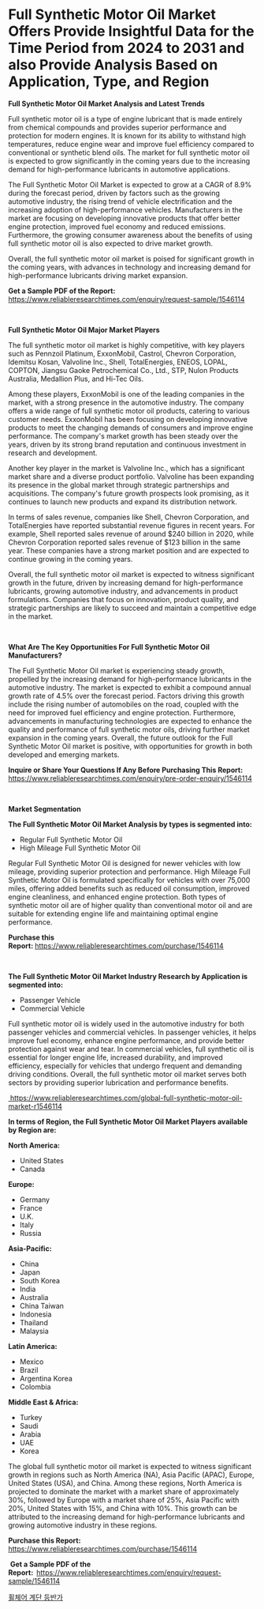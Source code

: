 <p><h1>Full Synthetic Motor Oil Market Offers Provide Insightful Data for the Time Period from 2024 to 2031 and also Provide Analysis Based on Application, Type, and Region</h1></p><p><strong>Full Synthetic Motor Oil Market Analysis and Latest Trends</strong></p>
<p><p>Full synthetic motor oil is a type of engine lubricant that is made entirely from chemical compounds and provides superior performance and protection for modern engines. It is known for its ability to withstand high temperatures, reduce engine wear and improve fuel efficiency compared to conventional or synthetic blend oils. The market for full synthetic motor oil is expected to grow significantly in the coming years due to the increasing demand for high-performance lubricants in automotive applications.</p><p>The Full Synthetic Motor Oil Market is expected to grow at a CAGR of 8.9% during the forecast period, driven by factors such as the growing automotive industry, the rising trend of vehicle electrification and the increasing adoption of high-performance vehicles. Manufacturers in the market are focusing on developing innovative products that offer better engine protection, improved fuel economy and reduced emissions. Furthermore, the growing consumer awareness about the benefits of using full synthetic motor oil is also expected to drive market growth.</p><p>Overall, the full synthetic motor oil market is poised for significant growth in the coming years, with advances in technology and increasing demand for high-performance lubricants driving market expansion.</p></p>
<p><strong>Get a Sample PDF of the Report:&nbsp;</strong> <a href="https://www.reliableresearchtimes.com/enquiry/request-sample/1546114">https://www.reliableresearchtimes.com/enquiry/request-sample/1546114</a></p>
<p>&nbsp;</p>
<p><strong>Full Synthetic Motor Oil Major Market Players</strong></p>
<p><p>The full synthetic motor oil market is highly competitive, with key players such as Pennzoil Platinum, ExxonMobil, Castrol, Chevron Corporation, Idemitsu Kosan, Valvoline Inc., Shell, TotalEnergies, ENEOS, LOPAL, COPTON, Jiangsu Gaoke Petrochemical Co., Ltd., STP, Nulon Products Australia, Medallion Plus, and Hi-Tec Oils.</p><p>Among these players, ExxonMobil is one of the leading companies in the market, with a strong presence in the automotive industry. The company offers a wide range of full synthetic motor oil products, catering to various customer needs. ExxonMobil has been focusing on developing innovative products to meet the changing demands of consumers and improve engine performance. The company's market growth has been steady over the years, driven by its strong brand reputation and continuous investment in research and development.</p><p>Another key player in the market is Valvoline Inc., which has a significant market share and a diverse product portfolio. Valvoline has been expanding its presence in the global market through strategic partnerships and acquisitions. The company's future growth prospects look promising, as it continues to launch new products and expand its distribution network.</p><p>In terms of sales revenue, companies like Shell, Chevron Corporation, and TotalEnergies have reported substantial revenue figures in recent years. For example, Shell reported sales revenue of around $240 billion in 2020, while Chevron Corporation reported sales revenue of $123 billion in the same year. These companies have a strong market position and are expected to continue growing in the coming years.</p><p>Overall, the full synthetic motor oil market is expected to witness significant growth in the future, driven by increasing demand for high-performance lubricants, growing automotive industry, and advancements in product formulations. Companies that focus on innovation, product quality, and strategic partnerships are likely to succeed and maintain a competitive edge in the market.</p></p>
<p>&nbsp;</p>
<p><strong>What Are The Key Opportunities For Full Synthetic Motor Oil Manufacturers?</strong></p>
<p><p>The Full Synthetic Motor Oil market is experiencing steady growth, propelled by the increasing demand for high-performance lubricants in the automotive industry. The market is expected to exhibit a compound annual growth rate of 4.5% over the forecast period. Factors driving this growth include the rising number of automobiles on the road, coupled with the need for improved fuel efficiency and engine protection. Furthermore, advancements in manufacturing technologies are expected to enhance the quality and performance of full synthetic motor oils, driving further market expansion in the coming years. Overall, the future outlook for the Full Synthetic Motor Oil market is positive, with opportunities for growth in both developed and emerging markets.</p></p>
<p><strong>Inquire or Share Your Questions If Any Before Purchasing This Report:</strong> <a href="https://www.reliableresearchtimes.com/enquiry/pre-order-enquiry/1546114">https://www.reliableresearchtimes.com/enquiry/pre-order-enquiry/1546114</a></p>
<p>&nbsp;</p>
<p><strong>Market Segmentation</strong></p>
<p><strong>The Full Synthetic Motor Oil Market Analysis by types is segmented into:</strong></p>
<p><ul><li>Regular Full Synthetic Motor Oil</li><li>High Mileage Full Synthetic Motor Oil</li></ul></p>
<p><p>Regular Full Synthetic Motor Oil is designed for newer vehicles with low mileage, providing superior protection and performance. High Mileage Full Synthetic Motor Oil is formulated specifically for vehicles with over 75,000 miles, offering added benefits such as reduced oil consumption, improved engine cleanliness, and enhanced engine protection. Both types of synthetic motor oil are of higher quality than conventional motor oil and are suitable for extending engine life and maintaining optimal engine performance.</p></p>
<p><strong>Purchase this Report:&nbsp;</strong><a href="https://www.reliableresearchtimes.com/purchase/1546114">https://www.reliableresearchtimes.com/purchase/1546114</a></p>
<p>&nbsp;</p>
<p><strong>The Full Synthetic Motor Oil Market Industry Research by Application is segmented into:</strong></p>
<p><ul><li>Passenger Vehicle</li><li>Commercial Vehicle</li></ul></p>
<p><p>Full synthetic motor oil is widely used in the automotive industry for both passenger vehicles and commercial vehicles. In passenger vehicles, it helps improve fuel economy, enhance engine performance, and provide better protection against wear and tear. In commercial vehicles, full synthetic oil is essential for longer engine life, increased durability, and improved efficiency, especially for vehicles that undergo frequent and demanding driving conditions. Overall, the full synthetic motor oil market serves both sectors by providing superior lubrication and performance benefits.</p></p>
<p><a href="https://www.reliableresearchtimes.com/global-full-synthetic-motor-oil-market-r1546114">&nbsp;https://www.reliableresearchtimes.com/global-full-synthetic-motor-oil-market-r1546114</a></p>
<p><strong>In terms of Region, the Full Synthetic Motor Oil Market Players available by Region are:</strong></p>
<p>
    <p> <strong> North America: </strong>
        <ul>
            <li>United States</li>
            <li>Canada</li>
        </ul>
        </p> 
    <p> <strong> Europe: </strong>
        <ul>
            <li>Germany</li>
            <li>France</li>
            <li>U.K.</li>
            <li>Italy</li>
            <li>Russia</li>
        </ul>
        </p> 
    <p> <strong> Asia-Pacific: </strong>
        <ul>
            <li>China</li>
            <li>Japan</li>
            <li>South Korea</li>
            <li>India</li>
            <li>Australia</li>
            <li>China Taiwan</li>
            <li>Indonesia</li>
            <li>Thailand</li>
            <li>Malaysia</li>
        </ul>
        </p> 
    <p> <strong> Latin America: </strong>
        <ul>
            <li>Mexico</li>
            <li>Brazil</li>
            <li>Argentina Korea</li>
            <li>Colombia</li>
        </ul>
        </p> 
    <p> <strong> Middle East & Africa: </strong>
        <ul>
            <li>Turkey</li>
            <li>Saudi</li>
            <li>Arabia</li>
            <li>UAE</li>
            <li>Korea</li>
        </ul>
    </p>
    </p>
<p><p>The global full synthetic motor oil market is expected to witness significant growth in regions such as North America (NA), Asia Pacific (APAC), Europe, United States (USA), and China. Among these regions, North America is projected to dominate the market with a market share of approximately 30%, followed by Europe with a market share of 25%, Asia Pacific with 20%, United States with 15%, and China with 10%. This growth can be attributed to the increasing demand for high-performance lubricants and growing automotive industry in these regions.</p></p>
<p><strong>Purchase this Report: </strong><a href="https://www.reliableresearchtimes.com/purchase/1546114">https://www.reliableresearchtimes.com/purchase/1546114</a></p>
<p>&nbsp;<strong>Get a Sample PDF of the Report:&nbsp;&nbsp;</strong><a href="https://www.reliableresearchtimes.com/enquiry/request-sample/1546114">https://www.reliableresearchtimes.com/enquiry/request-sample/1546114</a></p>
<p><strong></strong></p>
<p><p><a href="https://github.com/hxzi07639916/Market-Research-Report-List-3/blob/main/76402773858.md">휠체어 계단 등반가</a></p></p>